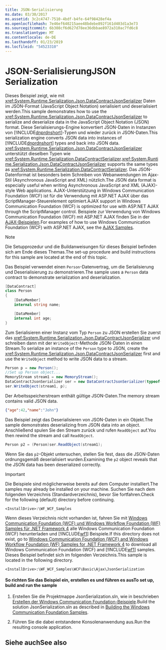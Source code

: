 ```yaml
---
title: JSON-Serialisierung
ms.date: 03/30/2017
ms.assetid: 3c2c4747-7510-4bdf-b4fe-64f98428ef4a
ms.openlocfilehash: 7e46ef640215aee48bdebe892f161d403d1a3e73
ms.sourcegitcommit: 6b308cf6d627d78ee36dbbae8972a310ac7fd6c8
ms.translationtype: MT
ms.contentlocale: de-DE
ms.lasthandoff: 01/23/2019
ms.locfileid: "54523310"
---
```

# <a name="json-serialization"></a><span data-ttu-id="0b027-102">JSON-Serialisierung</span><span class="sxs-lookup"><span data-stu-id="0b027-102">JSON Serialization</span></span>
<span data-ttu-id="0b027-103">Dieses Beispiel zeigt, wie mit <xref:System.Runtime.Serialization.Json.DataContractJsonSerializer> Daten im JSON-Format (JavaScript Object Notation) serialisiert und deserialisiert werden.</span><span class="sxs-lookup"><span data-stu-id="0b027-103">This sample demonstrates how to use the <xref:System.Runtime.Serialization.Json.DataContractJsonSerializer> to serialize and deserialize data in the JavaScript Object Notation (JSON) format.</span></span> <span data-ttu-id="0b027-104">Diese Serialisierungs-Engine konvertiert JSON-Daten in Instanzen von [!INCLUDE[dnprdnshort](../../../../includes/dnprdnshort-md.md)]-Typen und wieder zurück in JSON-Daten.</span><span class="sxs-lookup"><span data-stu-id="0b027-104">This serialization engine converts JSON data into instances of [!INCLUDE[dnprdnshort](../../../../includes/dnprdnshort-md.md)] types and back into JSON data.</span></span> <span data-ttu-id="0b027-105"><xref:System.Runtime.Serialization.Json.DataContractJsonSerializer> unterstützt dieselben Typen wie <xref:System.Runtime.Serialization.DataContractSerializer>.</span><span class="sxs-lookup"><span data-stu-id="0b027-105"><xref:System.Runtime.Serialization.Json.DataContractJsonSerializer> supports the same types as <xref:System.Runtime.Serialization.DataContractSerializer>.</span></span> <span data-ttu-id="0b027-106">Das JSON-Datenformat ist besonders beim Schreiben von Webanwendungen im Ajax-Stil (Asynchronous JavaScript and XML) nützlich.</span><span class="sxs-lookup"><span data-stu-id="0b027-106">The JSON data format is especially useful when writing Asynchronous JavaScript and XML (AJAX)-style Web applications.</span></span> <span data-ttu-id="0b027-107">AJAX-Unterstützung in Windows Communication Foundation (WCF) ist für die Verwendung mit ASP.NET AJAX über das ScriptManager-Steuerelement optimiert.</span><span class="sxs-lookup"><span data-stu-id="0b027-107">AJAX support in Windows Communication Foundation (WCF) is optimized for use with ASP.NET AJAX through the ScriptManager control.</span></span> <span data-ttu-id="0b027-108">Beispiele zur Verwendung von Windows Communication Foundation (WCF) mit ASP.NET AJAX finden Sie in der [AJAX-Beispielen](https://msdn.microsoft.com/library/f3fa45b3-44d5-4926-8cc4-a13c30a3bf3e).</span><span class="sxs-lookup"><span data-stu-id="0b027-108">For examples of how to use Windows Communication Foundation (WCF) with ASP.NET AJAX, see the [AJAX Samples](https://msdn.microsoft.com/library/f3fa45b3-44d5-4926-8cc4-a13c30a3bf3e).</span></span>  
  
> [!NOTE]
>  <span data-ttu-id="0b027-109">Die Setupprozedur und die Buildanweisungen für dieses Beispiel befinden sich am Ende dieses Themas.</span><span class="sxs-lookup"><span data-stu-id="0b027-109">The set-up procedure and build instructions for this sample are located at the end of this topic.</span></span>  
  
 <span data-ttu-id="0b027-110">Das Beispiel verwendet einen `Person`-Datenvertrag, um die Serialisierung und Deserialisierung zu demonstrieren.</span><span class="sxs-lookup"><span data-stu-id="0b027-110">The sample uses a `Person` data contract to demonstrate serialization and deserialization.</span></span>  

```csharp
[DataContract]
class Person
{
    [DataMember]
    internal string name;

    [DataMember]
    internal int age;
}
```

 <span data-ttu-id="0b027-111">Zum Serialisieren einer Instanz vom Typ `Person` zu JSON erstellen Sie zuerst das <xref:System.Runtime.Serialization.Json.DataContractJsonSerializer> und schreiben dann mit der `WriteObject`-Methode JSON-Daten in einen Stream.</span><span class="sxs-lookup"><span data-stu-id="0b027-111">To serialize an instance of the `Person` type to JSON, create the <xref:System.Runtime.Serialization.Json.DataContractJsonSerializer> first and use the `WriteObject` method to write JSON data to a stream.</span></span>  

```csharp
Person p = new Person();
//Set up Person object...
MemoryStream stream1 = new MemoryStream();
DataContractJsonSerializer ser = new DataContractJsonSerializer(typeof(Person));
ser.WriteObject(stream1, p);
```

 <span data-ttu-id="0b027-112">Der Arbeitsspeicherstream enthält gültige JSON-Daten.</span><span class="sxs-lookup"><span data-stu-id="0b027-112">The memory stream contains valid JSON data.</span></span>
  
```json  
{"age":42,"name":"John"}  
```  
  
 <span data-ttu-id="0b027-113">Das Beispiel zeigt das Deserialisieren von JSON-Daten in ein Objekt.</span><span class="sxs-lookup"><span data-stu-id="0b027-113">The sample demonstrates deserializing from JSON data into an object.</span></span> <span data-ttu-id="0b027-114">Anschließend spulen Sie den Stream zurück und rufen `ReadObject` auf.</span><span class="sxs-lookup"><span data-stu-id="0b027-114">You then rewind the stream and call `ReadObject`.</span></span>  

```csharp
Person p2 = (Person)ser.ReadObject(stream1);
```

 <span data-ttu-id="0b027-115">Wenn Sie das `p2`-Objekt untersuchen, stellen Sie fest, dass die JSON-Daten ordnungsgemäß deserialisiert wurden.</span><span class="sxs-lookup"><span data-stu-id="0b027-115">Examining the `p2` object reveals that the JSON data has been deserialized correctly.</span></span>  
  
> [!IMPORTANT]
>  <span data-ttu-id="0b027-116">Die Beispiele sind möglicherweise bereits auf dem Computer installiert.</span><span class="sxs-lookup"><span data-stu-id="0b027-116">The samples may already be installed on your machine.</span></span> <span data-ttu-id="0b027-117">Suchen Sie nach dem folgenden Verzeichnis (Standardverzeichnis), bevor Sie fortfahren.</span><span class="sxs-lookup"><span data-stu-id="0b027-117">Check for the following (default) directory before continuing.</span></span>  
>   
>  `<InstallDrive>:\WF_WCF_Samples`  
>   
>  <span data-ttu-id="0b027-118">Wenn dieses Verzeichnis nicht vorhanden ist, fahren Sie mit [Windows Communication Foundation (WCF) und Windows Workflow Foundation (WF) Samples für .NET Framework 4](https://go.microsoft.com/fwlink/?LinkId=150780) alle Windows Communication Foundation (WCF) herunterladen und [!INCLUDE[wf1](../../../../includes/wf1-md.md)] Beispiele.</span><span class="sxs-lookup"><span data-stu-id="0b027-118">If this directory does not exist, go to [Windows Communication Foundation (WCF) and Windows Workflow Foundation (WF) Samples for .NET Framework 4](https://go.microsoft.com/fwlink/?LinkId=150780) to download all Windows Communication Foundation (WCF) and [!INCLUDE[wf1](../../../../includes/wf1-md.md)] samples.</span></span> <span data-ttu-id="0b027-119">Dieses Beispiel befindet sich im folgenden Verzeichnis.</span><span class="sxs-lookup"><span data-stu-id="0b027-119">This sample is located in the following directory.</span></span>  
>   
>  `<InstallDrive>:\WF_WCF_Samples\WCF\Basic\Ajax\JsonSerialization`  
  
#### <a name="to-set-up-build-and-run-the-sample"></a><span data-ttu-id="0b027-120">So richten Sie das Beispiel ein, erstellen es und führen es aus</span><span class="sxs-lookup"><span data-stu-id="0b027-120">To set up, build and run the sample</span></span>  
  
1.  <span data-ttu-id="0b027-121">Erstellen Sie die Projektmappe JsonSerialization.sln, wie in beschrieben [Erstellen der Windows Communication Foundation-Beispiele](../../../../docs/framework/wcf/samples/building-the-samples.md).</span><span class="sxs-lookup"><span data-stu-id="0b027-121">Build the solution JsonSerialization.sln as described in [Building the Windows Communication Foundation Samples](../../../../docs/framework/wcf/samples/building-the-samples.md).</span></span>  
  
2.  <span data-ttu-id="0b027-122">Führen Sie die dabei entstandene Konsolenanwendung aus.</span><span class="sxs-lookup"><span data-stu-id="0b027-122">Run the resulting console application.</span></span>  
  
## <a name="see-also"></a><span data-ttu-id="0b027-123">Siehe auch</span><span class="sxs-lookup"><span data-stu-id="0b027-123">See also</span></span>
